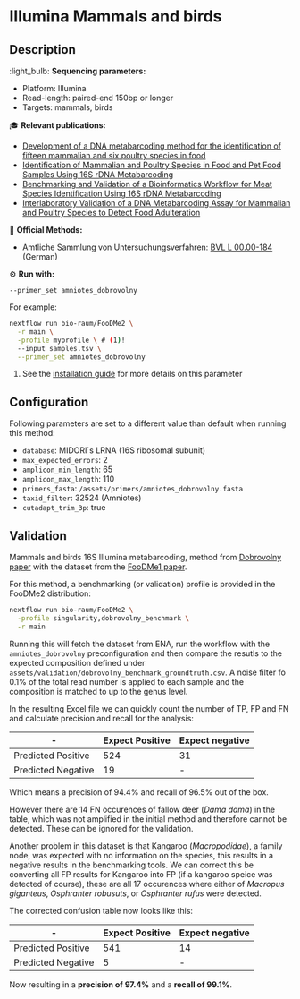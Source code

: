 # Illumina Mammals and birds

## Description

:light_bulb: **Sequencing parameters:**

* Platform: Illumina
* Read-length: paired-end 150bp or longer
* Targets: mammals, birds

:mortar_board: **Relevant publications:**

* [Development of a DNA metabarcoding method for the identification of fifteen mammalian and six poultry species in food ](https://pubmed.ncbi.nlm.nih.gov/30309555/)
* [Identification of Mammalian and Poultry Species in Food and Pet Food Samples Using 16S rDNA Metabarcoding](https://pubmed.ncbi.nlm.nih.gov/34829156/)
* [Benchmarking and Validation of a Bioinformatics Workflow for Meat Species Identification Using 16S rDNA Metabarcoding ](https://pubmed.ncbi.nlm.nih.gov/36900485/)
* [Interlaboratory Validation of a DNA Metabarcoding Assay for Mammalian and Poultry Species to Detect Food Adulteration](https://pubmed.ncbi.nlm.nih.gov/35454695/)

:scroll: **Official Methods:**

* Amtliche Sammlung von Untersuchungsverfahren: [BVL L 00.00-184](https://www.dinmedia.de/de/technische-regel/bvl-l-00-00-184/367584412) (German)

:gear: **Run with:**

`--primer_set amniotes_dobrovolny`

For example:

```bash
nextflow run bio-raum/FooDMe2 \
  -r main \
  -profile myprofile \ # (1)!
  --input samples.tsv \
  --primer_set amniotes_dobrovolny
```

1. See the [installation guide](../user_doc/installation.md) for more details on this parameter

## Configuration

Following parameters are set to a different value than default when running this method:

* `database`: MIDORI`s LRNA (16S ribosomal subunit)
* `max_expected_errors`: 2
* `amplicon_min_length`: 65
* `amplicon_max_length`: 110
* `primers_fasta`: `/assets/primers/amniotes_dobrovolny.fasta`
* `taxid_filter`: 32524 (Amniotes)
* `cutadapt_trim_3p`: true

## Validation

Mammals and birds 16S Illumina metabarcoding, method from [Dobrovolny paper](https://pubmed.ncbi.nlm.nih.gov/30309555/) with the dataset from the [FooDMe1 paper](https://pubmed.ncbi.nlm.nih.gov/36900485/).

For this method, a benchmarking (or validation) profile is provided in the FooDMe2 distribution:

``` bash
nextflow run bio-raum/FooDMe2 \
  -profile singularity,dobrovolny_benchmark \
  -r main
```

Running this will fetch the dataset from ENA, run the workflow with the `amniotes_dobrovolny` preconfiguration and then compare the resutls to the expected composition defined under `assets/validation/dobrovolny_benchmark_groundtruth.csv`. A noise filter fo 0.1% of the total read number is applied to each sample and the composition is matched to up to the genus level.

In the resulting Excel file we can quickly count the number of TP, FP and FN and calculate precision and recall for the analysis:

| - | Expect Positive | Expect negative |
| --- | --- | --- |
| Predicted Positive | 524 | 31 |
| Predicted Negative | 19 | - |

Which means a precision of 94.4% and recall of 96.5% out of the box.

However there are 14 FN occurences of fallow deer (*Dama dama*) in the table, which was not amplified in the initial method and therefore cannot be detected. These can be ignored for the validation.

Another problem in this dataset is that Kangaroo (*Macropodidae*), a family node, was expected with no information on the species, this results in a negative results in the benchmarking tools. We can correct this be converting all FP results for Kangaroo into FP (if a kangaroo speice was detected of course), these are all 17 occurences where either of *Macropus giganteus*, *Osphranter robusuts*, or *Osphranter rufus* were detected.

The corrected confusion table now looks like this:

| - | Expect Positive | Expect negative |
| --- | --- | --- |
| Predicted Positive | 541 | 14 |
| Predicted Negative | 5 | - |

Now resulting in a **precision of 97.4%** and a **recall of 99.1%**.
